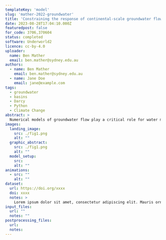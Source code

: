 ```yaml
---
templateKey: 'model'
slug: 'mather-2022-groundwater'
title: 'Constraining the response of continental‐scale groundwater flow to climate change'
date: 2023-08-28T17:04:10.000Z
featuredpost: false
for_code: 3706,370604
status: completed
software: Underworld2
licence: cc-by-4.0
uploader:
  name: Ben Mather
  email: ben.mather@sydney.edu.au
authors:
  - name: Ben Mather
    email: ben.mather@sydney.edu.au
  - name: Jane Doe
    email: jane@example.com
tags:
  - groundwater
  - basins
  - Darcy
  - Python
  - Climate Change
abstract: >
  Numerical models of groundwater flow play a critical role for water management scenarios under climate extremes. Large-scale models play a key role in determining long range flow pathways from continental interiors to the oceans, yet struggle to simulate the local flow patterns ofered by small-scale models. We have developed a highly scalable numerical framework to model continental groundwater flow which capture the intricate flow pathways between deep aquifers and the near-surface. The coupled thermal-hydraulic basin structure is inferred from hydraulic head measurements, recharge estimates from geochemical proxies, and borehole temperature data using a Bayesian framework. We use it to model the deep groundwater flow beneath the Sydney–Gunnedah–Bowen Basin, part of Australia’s largest aquifer system. Coastal aquifers have flow rates of up to 0.3 m/ day, and a corresponding groundwater residence time of just 2,000 years. In contrast, our model predicts slow flow rates of 0.005 m/day for inland aquifers, resulting in a groundwater residence time of ∼400,000 years. Perturbing the model to account for a drop in borehole water levels since 2000, we fnd that lengthened inland flow pathways depart signifcantly from pre-2000 streamlines as groundwater is drawn further from recharge zones in a drying climate. Our results illustrate that progressively increasing water extraction from inland aquifers may permanently alter long-range flow pathways. Our open-source modelling approach can be extended to any basin and may help inform policies on the sustainable management of groundwater.
images:
  landing_image:
    src: ./fig1.png
    alt: ""
  graphic_abstract:
    src: ./fig1.png
    alt: ""
  model_setup:
    src:
    alt: ""
animations:
  - src: ""
    alt: ""
dataset:
  url: https://doi.org/xxxx
  doi: xxxx
  notes: >
    Lorem ipsum dolor sit amet, consectetur adipiscing elit. Mauris ornare orci nunc, non rutrum velit elementum non. Suspendisse ac cursus nibh. Sed nec laoreet purus. Aliquam lobortis massa sit amet mi posuere, sed facilisis elit luctus. Donec eu vehicula augue. Mauris iaculis nisl in fringilla gravida. Nunc dictum felis quis mi tincidunt egestas. Duis mollis neque vitae elementum volutpat. Praesent leo augue, tempus ac diam nec, varius posuere libero. Cras vel finibus sapien. Nunc scelerisque ut nibh in faucibus. Praesent ut magna felis. Etiam et sem at tortor volutpat vestibulum. Phasellus egestas mollis tempor. Donec ultrices, sapien faucibus porttitor lacinia, ligula ante interdum lectus, ac hendrerit nisi nunc sit amet magna. Maecenas pellentesque risus quis gravida fringilla. Pellentesque efficitur sed velit a molestie. Aliquam volutpat dictum consectetur. Nulla facilisi. Ut rutrum nec tellus sit amet lobortis. Suspendisse in arcu ut ipsum varius lacinia. Donec velit arcu, laoreet sed felis et, convallis tincidunt neque. Vestibulum non justo maximus, pulvinar enim non, tristique arcu. Nam fringilla suscipit est, id pretium urna dignissim id. Aenean interdum lacus quis eros molestie, eget eleifend massa rhoncus. Sed eu urna risus. Suspendisse commodo malesuada blandit.
input_files:
  url: ""
  notes: ""
postprocessing_files:
  url:
  notes:
---
```


